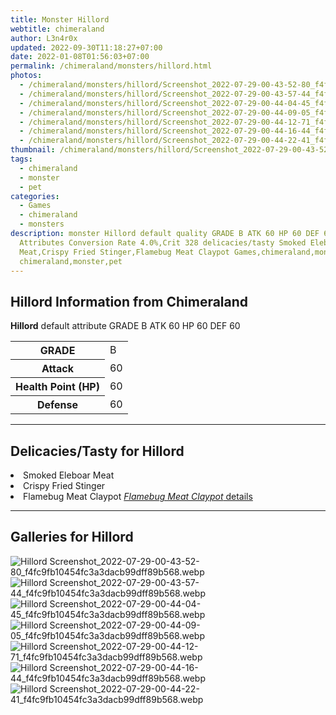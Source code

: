 ```yaml
---
title: Monster Hillord
webtitle: chimeraland
author: L3n4r0x
updated: 2022-09-30T11:18:27+07:00
date: 2022-01-08T01:56:03+07:00
permalink: /chimeraland/monsters/hillord.html
photos:
  - /chimeraland/monsters/hillord/Screenshot_2022-07-29-00-43-52-80_f4fc9fb10454fc3a3dacb99dff89b568.webp
  - /chimeraland/monsters/hillord/Screenshot_2022-07-29-00-43-57-44_f4fc9fb10454fc3a3dacb99dff89b568.webp
  - /chimeraland/monsters/hillord/Screenshot_2022-07-29-00-44-04-45_f4fc9fb10454fc3a3dacb99dff89b568.webp
  - /chimeraland/monsters/hillord/Screenshot_2022-07-29-00-44-09-05_f4fc9fb10454fc3a3dacb99dff89b568.webp
  - /chimeraland/monsters/hillord/Screenshot_2022-07-29-00-44-12-71_f4fc9fb10454fc3a3dacb99dff89b568.webp
  - /chimeraland/monsters/hillord/Screenshot_2022-07-29-00-44-16-44_f4fc9fb10454fc3a3dacb99dff89b568.webp
  - /chimeraland/monsters/hillord/Screenshot_2022-07-29-00-44-22-41_f4fc9fb10454fc3a3dacb99dff89b568.webp
thumbnail: /chimeraland/monsters/hillord/Screenshot_2022-07-29-00-43-52-80_f4fc9fb10454fc3a3dacb99dff89b568.webp
tags:
  - chimeraland
  - monster
  - pet
categories:
  - Games
  - chimeraland
  - monsters
description: monster Hillord default quality GRADE B ATK 60 HP 60 DEF 60
  Attributes Conversion Rate 4.0%,Crit 328 delicacies/tasty Smoked Eleboar
  Meat,Crispy Fried Stinger,Flamebug Meat Claypot Games,chimeraland,monsters
  chimeraland,monster,pet
---
```


<section id="bootstrap-wrapper"><link rel="stylesheet" href="https://rawcdn.githack.com/dimaslanjaka/Web-Manajemen/870a349/css/bootstrap-5-3-0-alpha3-wrapper.css"/><h2 id="attribute">Hillord Information from Chimeraland</h2><p><b>Hillord</b> default attribute GRADE B ATK 60 HP 60 DEF 60<table><tr><th>GRADE</th><td>B</td></tr><tr><th>Attack</th><td>60</td></tr><tr><th>Health Point (HP)</th><td>60</td></tr><tr><th>Defense</th><td>60</td></tr></table></p><hr/><h2 id="delicacies">Delicacies/Tasty for Hillord</h2><div class="bg-dark text-light"><li class="d-flex justify-content-between bg-dark text-light">Smoked Eleboar Meat </li><li class="d-flex justify-content-between bg-dark text-light">Crispy Fried Stinger </li><li class="d-flex justify-content-between bg-dark text-light">Flamebug Meat Claypot <a href="/chimeraland/recipes/flamebug-meat-claypot.html" class="text-primary" title="Click here to view recipe Flamebug Meat Claypot details"><i>Flamebug Meat Claypot</i> details</a></li></div><hr/><div id="gallery"><h2>Galleries for Hillord</h2><div class="row"><div class="col-lg-6 col-12"><img src="/chimeraland/monsters/hillord/Screenshot_2022-07-29-00-43-52-80_f4fc9fb10454fc3a3dacb99dff89b568.webp" alt="Hillord Screenshot_2022-07-29-00-43-52-80_f4fc9fb10454fc3a3dacb99dff89b568.webp"/></div><div class="col-lg-6 col-12"><img src="/chimeraland/monsters/hillord/Screenshot_2022-07-29-00-43-57-44_f4fc9fb10454fc3a3dacb99dff89b568.webp" alt="Hillord Screenshot_2022-07-29-00-43-57-44_f4fc9fb10454fc3a3dacb99dff89b568.webp"/></div><div class="col-lg-6 col-12"><img src="/chimeraland/monsters/hillord/Screenshot_2022-07-29-00-44-04-45_f4fc9fb10454fc3a3dacb99dff89b568.webp" alt="Hillord Screenshot_2022-07-29-00-44-04-45_f4fc9fb10454fc3a3dacb99dff89b568.webp"/></div><div class="col-lg-6 col-12"><img src="/chimeraland/monsters/hillord/Screenshot_2022-07-29-00-44-09-05_f4fc9fb10454fc3a3dacb99dff89b568.webp" alt="Hillord Screenshot_2022-07-29-00-44-09-05_f4fc9fb10454fc3a3dacb99dff89b568.webp"/></div><div class="col-lg-6 col-12"><img src="/chimeraland/monsters/hillord/Screenshot_2022-07-29-00-44-12-71_f4fc9fb10454fc3a3dacb99dff89b568.webp" alt="Hillord Screenshot_2022-07-29-00-44-12-71_f4fc9fb10454fc3a3dacb99dff89b568.webp"/></div><div class="col-lg-6 col-12"><img src="/chimeraland/monsters/hillord/Screenshot_2022-07-29-00-44-16-44_f4fc9fb10454fc3a3dacb99dff89b568.webp" alt="Hillord Screenshot_2022-07-29-00-44-16-44_f4fc9fb10454fc3a3dacb99dff89b568.webp"/></div><div class="col-lg-6 col-12"><img src="/chimeraland/monsters/hillord/Screenshot_2022-07-29-00-44-22-41_f4fc9fb10454fc3a3dacb99dff89b568.webp" alt="Hillord Screenshot_2022-07-29-00-44-22-41_f4fc9fb10454fc3a3dacb99dff89b568.webp"/></div></div></div></section>